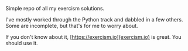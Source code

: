 Simple repo of all my exercism solutions.

I've mostly worked through the Python track and dabbled in a few others. Some are incomplete, but that's for me to worry about.

If you don't know about it, [https://exercism.io](exercism.io) is great. You should use it.
